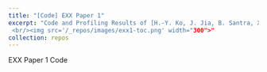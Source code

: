 ```yaml
---
title: "[Code] EXX Paper 1"
excerpt: "Code and Profiling Results of [H.-Y. Ko, J. Jia, B. Santra, X. Wu, R. Car, and R. A. DiStasio Jr., _J. Chem. Theory Comput._ *16*, 3757 (2020).]
 <br/><img src='/_repos/images/exx1-toc.png' width="300">"
collection: repos
---
```


EXX Paper 1 Code
